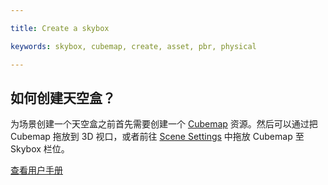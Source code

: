 ---
title: Create a skybox
keywords: skybox, cubemap, create, asset, pbr, physical
---

## 如何创建天空盒？

为场景创建一个天空盒之前首先需要创建一个 <a href="http://developer.playcanvas.com/en/user-manual/assets/cubemaps/" target="_blank">Cubemap</a> 资源。然后可以通过把 Cubemap 拖放到 3D 视口，或者前往 <a href="http://developer.playcanvas.com/en/user-manual/designer/settings/#skybox" target="_blank">Scene Settings</a> 中拖放 Cubemap 至 Skybox 栏位。

<a class="docs" href="http://developer.playcanvas.com/en/user-manual/designer/settings/#skybox" target="_blank">查看用户手册</a>

